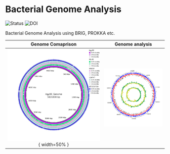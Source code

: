 # Bacterial Genome Analysis

![Status](https://img.shields.io/badge/status-alpha-red)
![DOI](https://img.shields.io/badge/DOI-in__progress-blue)

Bacterial Genome Analysis using BRIG, PROKKA etc.

Genome Comaprison            |  Genome analysis
:-------------------------:|:-------------------------:
![](https://github.com/hasanwraeth/Bacteria_Genome_Analysis/blob/main/Compare.jpg){ width=50% }  |  ![](https://github.com/hasanwraeth/Bacteria_Genome_Analysis/blob/main/Agy99_act.png)
